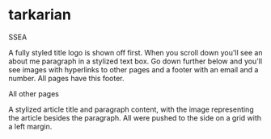 # tarkarian

SSEA

A fully styled title logo is shown off first. When you scroll down you'll see an about me paragraph in a stylized text box. Go down further below and you'll see images with hyperlinks to other pages and a footer with an email and a number. All pages have this footer.

All other pages

A stylized article title and paragraph content, with the image representing the article besides the paragraph. All were pushed to the side on a grid with a left margin.


